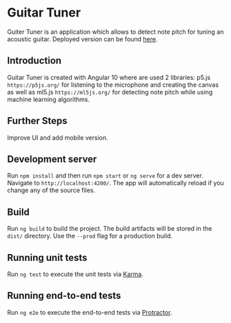 # Guitar Tuner

Guiter Tuner is an application which allows to detect note pitch for tuning an acoustic guitar. Deployed version can be found [here](https://olgabon.github.io/guitar-tuner/).

## Introduction

Guitar Tuner is created with Angular 10 where are used 2 libraries: p5.js `https://p5js.org/` for listening to the microphone and creating the canvas as well as ml5.js `https://ml5js.org/` for detecting note pitch while using machine learning algorithms.

## Further Steps

Improve UI and add mobile version.

## Development server

Run `npm install` and then run `npm start` or `ng serve` for a dev server. Navigate to `http://localhost:4200/`. The app will automatically reload if you change any of the source files.

## Build

Run `ng build` to build the project. The build artifacts will be stored in the `dist/` directory. Use the `--prod` flag for a production build.

## Running unit tests

Run `ng test` to execute the unit tests via [Karma](https://karma-runner.github.io).

## Running end-to-end tests

Run `ng e2e` to execute the end-to-end tests via [Protractor](http://www.protractortest.org/).
